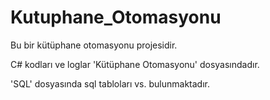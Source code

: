# Kutuphane_Otomasyonu

Bu bir kütüphane otomasyonu projesidir.

C# kodları ve loglar 'Kütüphane Otomasyonu' dosyasındadır. 

'SQL' dosyasında sql tabloları vs. bulunmaktadır.
